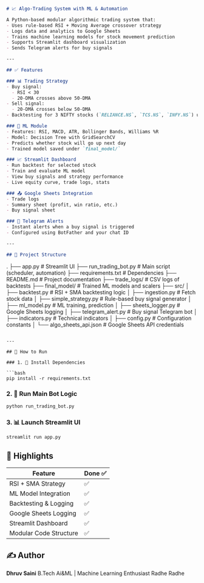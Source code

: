 
```markdown
# 📈 Algo-Trading System with ML & Automation

A Python-based modular algorithmic trading system that:
- Uses rule-based RSI + Moving Average crossover strategy
- Logs data and analytics to Google Sheets
- Trains machine learning models for stock movement prediction
- Supports Streamlit dashboard visualization
- Sends Telegram alerts for buy signals

---

## ✅ Features

### 📊 Trading Strategy
- Buy signal:
  - RSI < 30
  - 20-DMA crosses above 50-DMA
- Sell signal:
  - 20-DMA crosses below 50-DMA
- Backtesting for 3 NIFTY stocks (`RELIANCE.NS`, `TCS.NS`, `INFY.NS`) using `backtesting.py`

### 🧠 ML Module
- Features: RSI, MACD, ATR, Bollinger Bands, Williams %R
- Model: Decision Tree with GridSearchCV
- Predicts whether stock will go up next day
- Trained model saved under `final_model/`

### 📈 Streamlit Dashboard
- Run backtest for selected stock
- Train and evaluate ML model
- View buy signals and strategy performance
- Live equity curve, trade logs, stats

### 📤 Google Sheets Integration
- Trade logs
- Summary sheet (profit, win ratio, etc.)
- Buy signal sheet

### 🔔 Telegram Alerts
- Instant alerts when a buy signal is triggered
- Configured using BotFather and your chat ID

---

## 📁 Project Structure

```

.
├── app.py                        # Streamlit UI
├── run\_trading\_bot.py           # Main script (scheduler, automation)
├── requirements.txt             # Dependencies
├── README.md                    # Project documentation
├── trade\_logs/                  # CSV logs of backtests
├── final\_model/                 # Trained ML models and scalers
├── src/
│   ├── backtest.py              # RSI + SMA backtesting logic
│   ├── ingestion.py             # Fetch stock data
│   ├── simple\_strategy.py       # Rule-based buy signal generator
│   ├── ml\_model.py              # ML training, prediction
│   ├── sheets\_logger.py         # Google Sheets logging
│   ├── telegram\_alert.py        # Buy signal Telegram bot
│   ├── indicators.py            # Technical indicators
│   ├── config.py                # Configuration constants
│   └── algo\_sheets\_api.json     # Google Sheets API credentials

````

---

## 🚀 How to Run

### 1. 🔧 Install Dependencies

```bash
pip install -r requirements.txt
````

### 2. 🧪 Run Main Bot Logic

```bash
python run_trading_bot.py
```

### 3. 📊 Launch Streamlit UI

```bash
streamlit run app.py
```



## 📌 Highlights

| Feature                | Done ✅ |
| ---------------------- | ------ |
| RSI + SMA Strategy     | ✅      |
| ML Model Integration   | ✅      |
| Backtesting & Logging  | ✅      |
| Google Sheets Logging  | ✅      |
| Streamlit Dashboard    | ✅      |
| Modular Code Structure | ✅      |


## ✍️ Author

**Dhruv Saini**
B.Tech Ai&ML | Machine Learning Enthusiast
Radhe Radhe 

```


